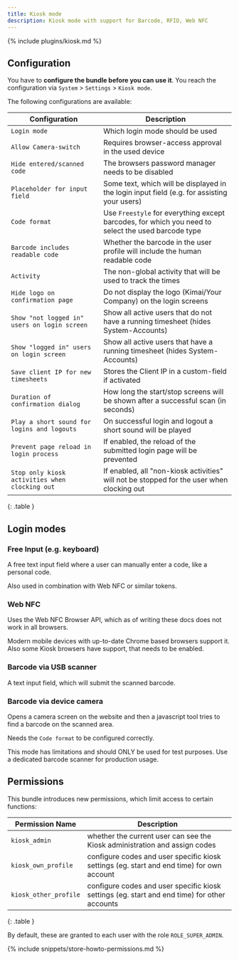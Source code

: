 ```yaml
---
title: Kiosk mode
description: Kiosk mode with support for Barcode, RFID, Web NFC
---
```

 
{% include plugins/kiosk.md %}  

## Configuration

You have to **configure the bundle before you can use it**. 
You reach the configuration via `System` > `Settings` > `Kiosk mode`.

The following configurations are available:

| Configuration                                  | Description                                                                                        |
|------------------------------------------------|----------------------------------------------------------------------------------------------------|
| `Login mode`                                   | Which login mode should be used                                                                    |
| `Allow Camera-switch`                          | Requires browser-access approval in the used device                                                |
| `Hide entered/scanned code `                   | The browsers password manager needs to be disabled                                                 |
| `Placeholder for input field`                  | Some text, which will be displayed in the login input field (e.g. for assisting your users)        |
| `Code format`                                  | Use `Freestyle` for everything except barcodes, for which you need to select the used barcode type |
| `Barcode includes readable code`               | Whether the barcode in the user profile will include the human readable code                       |
| `Activity`                                     | The non-global activity that will be used to track the times                                       |
| `Hide logo on confirmation page`               | Do not display the logo (Kimai/Your Company) on the login screens                                  |
| `Show "not logged in" users on login screen`   | Show all active users that do not have a running timesheet (hides System-Accounts)                 |
| `Show "logged in" users on login screen`       | Show all active users that have a running timesheet (hides System-Accounts)                        |
| `Save client IP for new timesheets`            | Stores the Client IP in a custom-field if activated                                                |
| `Duration of confirmation dialog`              | How long the start/stop screens will be shown after a successful scan (in seconds)                 |
| `Play a short sound for logins and logouts`    | On successful login and logout a short sound will be played                                        |
| `Prevent page reload in login process`         | If enabled, the reload of the submitted login page will be prevented                               |
| `Stop only kiosk activities when clocking out` | If enabled, all "non-kiosk activities" will not be stopped for the user when clocking out          |
{: .table }

## Login modes

### Free Input (e.g. keyboard)

A free text input field where a user can manually enter a code, like a personal code. 

Also used in combination with Web NFC or similar tokens.

### Web NFC

Uses the Web NFC Browser API, which as of writing these docs does not work in all browsers.

Modern mobile devices with up-to-date Chrome based browsers support it.
Also some Kiosk browsers have support, that needs to be enabled.

### Barcode via USB scanner

A text input field, which will submit the scanned barcode. 

### Barcode via device camera

Opens a camera screen on the website and then a javascript tool tries to find a barcode on the scanned area.

Needs the `Code format` to be configured correctly.

This mode has limitations and should ONLY be used for test purposes. Use a dedicated barcode scanner for production usage. 

## Permissions

This bundle introduces new permissions, which limit access to certain functions:

| Permission Name         | Description                                                                                  |
|-------------------------|----------------------------------------------------------------------------------------------|
| `kiosk_admin`           | whether the current user can see the Kiosk administration and assign codes                   |
| `kiosk_own_profile`     | configure codes and user specific kiosk settings (eg. start and end time) for own account    |
| `kiosk_other_profile`   | configure codes and user specific kiosk settings (eg. start and end time) for other accounts |
{: .table }

By default, these are granted to each user with the role `ROLE_SUPER_ADMIN`.

{% include snippets/store-howto-permissions.md %}
